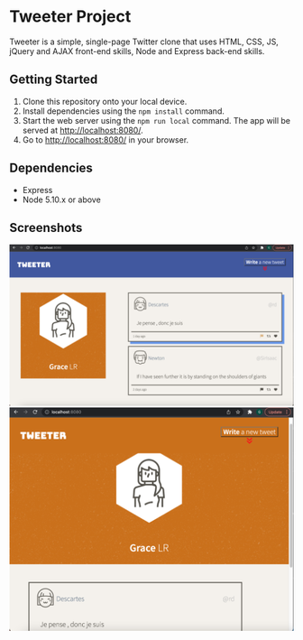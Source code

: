 # Tweeter Project

Tweeter is a simple, single-page Twitter clone that uses HTML, CSS, JS, jQuery and AJAX front-end skills, Node and Express back-end skills.

## Getting Started

1. Clone this repository onto your local device.
2. Install dependencies using the `npm install` command.
3. Start the web server using the `npm run local` command. The app will be served at <http://localhost:8080/>.
4. Go to <http://localhost:8080/> in your browser.

## Dependencies

- Express
- Node 5.10.x or above

## Screenshots

!["Desktop screen Tweeter page."](https://github.com/GraceLR/tweeter/blob/master/docs/desktop-screen.png)
!["Narrow screen Tweeter page."](https://github.com/GraceLR/tweeter/blob/master/docs/narrow-screen.png)


